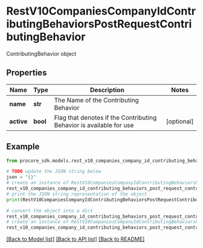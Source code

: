 # RestV10CompaniesCompanyIdContributingBehaviorsPostRequestContributingBehavior

ContributingBehavior object

## Properties

Name | Type | Description | Notes
------------ | ------------- | ------------- | -------------
**name** | **str** | The Name of the Contributing Behavior | 
**active** | **bool** | Flag that denotes if the Contributing Behavior is available for use | [optional] 

## Example

```python
from procore_sdk.models.rest_v10_companies_company_id_contributing_behaviors_post_request_contributing_behavior import RestV10CompaniesCompanyIdContributingBehaviorsPostRequestContributingBehavior

# TODO update the JSON string below
json = "{}"
# create an instance of RestV10CompaniesCompanyIdContributingBehaviorsPostRequestContributingBehavior from a JSON string
rest_v10_companies_company_id_contributing_behaviors_post_request_contributing_behavior_instance = RestV10CompaniesCompanyIdContributingBehaviorsPostRequestContributingBehavior.from_json(json)
# print the JSON string representation of the object
print(RestV10CompaniesCompanyIdContributingBehaviorsPostRequestContributingBehavior.to_json())

# convert the object into a dict
rest_v10_companies_company_id_contributing_behaviors_post_request_contributing_behavior_dict = rest_v10_companies_company_id_contributing_behaviors_post_request_contributing_behavior_instance.to_dict()
# create an instance of RestV10CompaniesCompanyIdContributingBehaviorsPostRequestContributingBehavior from a dict
rest_v10_companies_company_id_contributing_behaviors_post_request_contributing_behavior_from_dict = RestV10CompaniesCompanyIdContributingBehaviorsPostRequestContributingBehavior.from_dict(rest_v10_companies_company_id_contributing_behaviors_post_request_contributing_behavior_dict)
```
[[Back to Model list]](../README.md#documentation-for-models) [[Back to API list]](../README.md#documentation-for-api-endpoints) [[Back to README]](../README.md)


